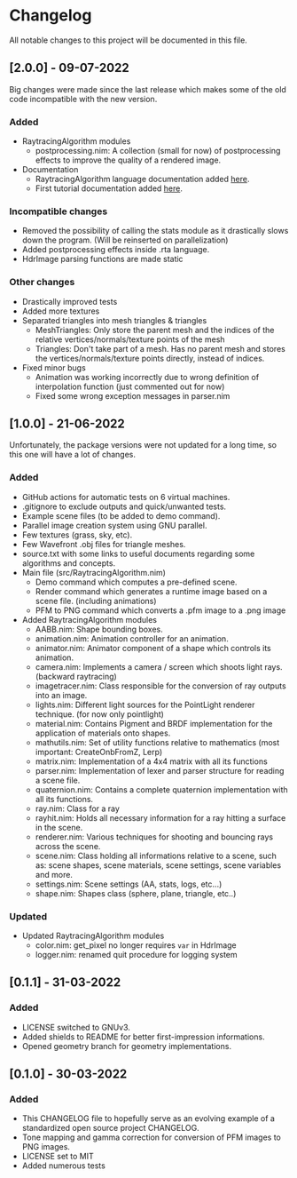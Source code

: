 # Changelog
All notable changes to this project will be documented in this file.


## [2.0.0] - 09-07-2022
Big changes were made since the last release which makes some of the old code incompatible with the new version.

### Added
- RaytracingAlgorithm modules
    - postprocessing.nim: A collection (small for now) of postprocessing effects to improve the quality of a rendered image.
- Documentation
    - RaytracingAlgorithm language documentation added [here](https://github.com/lorycontixd/RaytracingAlgorithm/blob/master/rta.md).
    - First tutorial documentation added [here](https://github.com/lorycontixd/RaytracingAlgorithm/blob/master/tutorials/firsttutorial.md).

### Incompatible changes
- Removed the possibility of calling the stats module as it drastically slows down the program. (Will be reinserted on parallelization)
- Added postprocessing effects inside .rta language.
- HdrImage parsing functions are made static

### Other changes
- Drastically improved tests
- Added more textures 
- Separated triangles into mesh triangles & triangles
    - MeshTriangles: Only store the parent mesh and the indices of the relative vertices/normals/texture points of the mesh
    - Triangles: Don't take part of a mesh. Has no parent mesh and stores the vertices/normals/texture points directly, instead of indices.
- Fixed minor bugs
    - Animation was working incorrectly due to wrong definition of interpolation function (just commented out for now)
    - Fixed some wrong exception messages in parser.nim

## [1.0.0] - 21-06-2022
Unfortunately, the package versions were not updated for a long time, so this one will have a lot of changes.
### Added
- GitHub actions for automatic tests on 6 virtual machines.
- .gitignore to exclude outputs and quick/unwanted tests.
- Example scene files (to be added to demo command).
- Parallel image creation system using GNU parallel.
- Few textures (grass, sky, etc).
- Few Wavefront .obj files for triangle meshes.
- source.txt with some links to useful documents regarding some algorithms and concepts.
- Main file (src/RaytracingAlgorithm.nim)
    - Demo command which computes a pre-defined scene.
    - Render command which generates a runtime image based on a scene file. (including animations)
    - PFM to PNG command which converts a .pfm image to a .png image
- Added RaytracingAlgorithm modules
    - AABB.nim: Shape bounding boxes.
    - animation.nim: Animation controller for an animation.
    - animator.nim: Animator component of a shape which controls its animation.
    - camera.nim: Implements a camera / screen which shoots light rays. (backward raytracing)
    - imagetracer.nim: Class responsible for the conversion of ray outputs into an image.
    - lights.nim: Different light sources for the PointLight renderer technique. (for now only pointlight)
    - material.nim: Contains Pigment and BRDF implementation for the application of materials onto shapes.
    - mathutils.nim: Set of utility functions relative to mathematics (most important: CreateOnbFromZ, Lerp)
    - matrix.nim: Implementation of a 4x4 matrix with all its functions
    - parser.nim: Implementation of lexer and parser structure for reading a scene file.
    - quaternion.nim: Contains a complete quaternion implementation with all its functions.
    - ray.nim: Class for a ray
    - rayhit.nim: Holds all necessary information for a ray hitting a surface in the scene.
    - renderer.nim: Various techniques for shooting and bouncing rays across the scene.
    - scene.nim: Class holding all informations relative to a scene, such as: scene shapes, scene materials, scene settings, scene variables and more.
    - settings.nim: Scene settings (AA, stats, logs, etc...)
    - shape.nim: Shapes class (sphere, plane, triangle, etc..)

### Updated
- Updated RaytracingAlgorithm modules
    - color.nim: get_pixel no longer requires ```var``` in HdrImage
    - logger.nim: renamed quit procedure for logging system


## [0.1.1] - 31-03-2022
### Added
- LICENSE switched to GNUv3.
- Added shields to README for better first-impression informations.
- Opened geometry branch for geometry implementations.

## [0.1.0] - 30-03-2022
### Added
- This CHANGELOG file to hopefully serve as an evolving example of a
  standardized open source project CHANGELOG.
- Tone mapping and gamma correction for conversion of PFM images to PNG images.
- LICENSE set to MIT
- Added numerous tests

